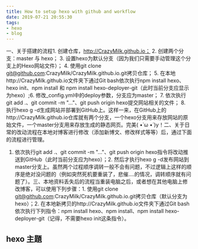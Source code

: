 ```yaml
---
title: How to setup hexo with github and workflow
date: 2019-07-21 20:55:30
tags:
- hexo
- blog
---
```


一、关于搭建的流程1. 创建仓库，http://CrazyMilk.github.io；
2. 创建两个分支：master 与 hexo；
3. 设置hexo为默认分支（因为我们只需要手动管理这个分支上的Hexo网站文件）；
4. 使用git clone git@github.com:CrazyMilk/CrazyMilk.github.io.git拷贝仓库；
5. 在本地http://CrazyMilk.github.io文件夹下通过Git bash依次执行npm install hexo、hexo init、npm install 和 npm install hexo-deployer-git（此时当前分支应显示为hexo）;6. 修改_config.yml中的deploy参数，分支应为master；
7. 依次执行git add .、git commit -m "..."、git push origin hexo提交网站相关的文件；
8. 执行hexo g -d生成网站并部署到GitHub上。这样一来，在GitHub上的http://CrazyMilk.github.io仓库就有两个分支，一个hexo分支用来存放网站的原始文件，一个master分支用来存放生成的静态网页。完美( •̀ ω •́ )y！二、关于日常的改动流程在本地对博客进行修改（添加新博文、修改样式等等）后，通过下面的流程进行管理。

1. 依次执行git add .、git commit -m "..."、git push origin hexo指令将改动推送到GitHub（此时当前分支应为hexo）；2. 然后才执行hexo g -d发布网站到master分支上。虽然两个过程顺序调转一般不会有问题，不过逻辑上这样的顺序是绝对没问题的（例如突然死机要重装了，悲催....的情况，调转顺序就有问题了）。三、本地资料丢失后的流程当重装电脑之后，或者想在其他电脑上修改博客，可以使用下列步骤：1. 使用git clone git@github.com:CrazyMilk/CrazyMilk.github.io.git拷贝仓库（默认分支为hexo）；2. 在本地新拷贝的http://CrazyMilk.github.io文件夹下通过Git bash依次执行下列指令：npm install hexo、npm install、npm install hexo-deployer-git（记得，不需要hexo init这条指令）。

## hexo 主題

